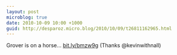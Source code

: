 ```yaml
---
layout: post
microblog: true
date: 2010-10-09 10:00 +1000
guid: http://desparoz.micro.blog/2010/10/09/t26811162965.html
---
```

Grover is on a horse... [bit.ly/bmzw9g](http://bit.ly/bmzw9g) (Thanks @kevinwithnall)
